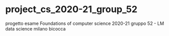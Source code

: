 # project_cs_2020-21_group_52
progetto esame Foundations of computer science 2020-21 gruppo 52 - LM data science milano bicocca
